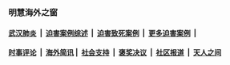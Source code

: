 
### 明慧海外之窗

####  [武汉肺炎](indexes/365.md?t=05201801) &nbsp;|&nbsp;  [迫害案例综述](indexes/328.md?t=05201801) &nbsp;|&nbsp; [迫害致死案例](indexes/277.md?t=05201801)  &nbsp;|&nbsp; [更多迫害案例](indexes/81.md?t=05201801)  &nbsp;|&nbsp; 
####  [时事评论](indexes/19.md?t=05201801) &nbsp;|&nbsp; [海外简讯](indexes/245.md?t=05201801)&nbsp;|&nbsp;  [社会支持](indexes/140.md?t=05201801) &nbsp;|&nbsp; [褒奖决议](indexes/282.md?t=05201801) &nbsp;|&nbsp; [社区报道](indexes/91.md?t=05201801)  &nbsp;|&nbsp; [天人之间](indexes/78.md?t=05201801) 

